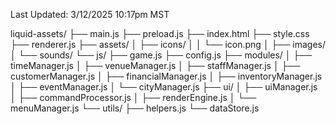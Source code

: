 Last Updated: 3/12/2025 10:17pm MST

liquid-assets/
├── main.js
├── preload.js
├── index.html
├── style.css
├── renderer.js
├── assets/
│   ├── icons/
│   │   └── icon.png
│   ├── images/
│   └── sounds/
└── js/
    ├── game.js
    ├── config.js
    ├── modules/
    │   ├── timeManager.js
    │   ├── venueManager.js
    │   ├── staffManager.js
    │   ├── customerManager.js
    │   ├── financialManager.js
    │   ├── inventoryManager.js
    │   ├── eventManager.js
    │   └── cityManager.js
    ├── ui/
    │   ├── uiManager.js
    │   ├── commandProcessor.js
    │   ├── renderEngine.js
    │   └── menuManager.js
    └── utils/
        ├── helpers.js
        └── dataStore.js